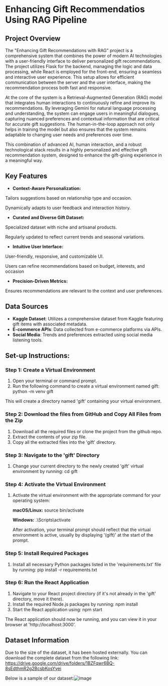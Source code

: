 # Enhancing Gift Recommendatios Using RAG Pipeline

## Project Overview
The "Enhancing Gift Recommendations with RAG" project is a comprehensive system that combines the power of modern AI technologies with a user-friendly interface to deliver personalized gift recommendations. The project utilizes Flask for the backend, managing the logic and data processing, while React is employed for the front-end, ensuring a seamless and interactive user experience. This setup allows for efficient communication between the server and the user interface, making the recommendation process both fast and responsive.

At the core of the system is a Retrieval-Augmented Generation (RAG) model that integrates human interactions to continuously refine and improve its recommendations. By leveraging Gemini for natural language processing and understanding, the system can engage users in meaningful dialogues, capturing nuanced preferences and contextual information that are critical for accurate gift suggestions. The human-in-the-loop approach not only helps in training the model but also ensures that the system remains adaptable to changing user needs and preferences over time.

This combination of advanced AI, human interaction, and a robust technological stack results in a highly personalized and effective gift recommendation system, designed to enhance the gift-giving experience in a meaningful way.

## Key Features
- **Context-Aware Personalization:**

Tailors suggestions based on relationship type and occasion.

Dynamically adapts to user feedback and interaction history.

- **Curated and Diverse Gift Dataset:**

Specialized dataset with niche and artisanal products.

Regularly updated to reflect current trends and seasonal variations.

- **Intuitive User Interface:**

User-friendly, responsive, and customizable UI.

Users can refine recommendations based on budget, interests, and occasion 

- **Precision-Driven Metrics:**

Ensures recommendations are relevant to the context and user preferences.

## Data Sources
- **Kaggle Dataset**: Utilizes a comprehensive dataset from Kaggle featuring gift items with associated metadata.
- **E-commerce APIs**: Data collected from e-commerce platforms via APIs.
- **Social Media**: Trends and preferences extracted using social media listening tools.

## Set-up Instructions:
### Step 1: Create a Virtual Environment
1. Open your terminal or command prompt.
2. Run the following command to create a virtual environment named gift: python -m venv gift

This will create a directory named 'gift' containing your virtual environment.

### Step 2: Download the files from GitHub and Copy All Files from the Zip
1. Download all the required files or clone the project from the github repo.
2. Extract the contents of your zip file.
3. Copy all the extracted files into the 'gift' directory.

### Step 3: Navigate to the 'gift' Directory
1. Change your current directory to the newly created 'gift' virtual environment by running: cd gift

### Step 4: Activate the Virtual Environment
1. Activate the virtual environment with the appropriate command for your operating system:

   **macOS/Linux:** source bin/activate

   **Windows:** .\Scripts\activate

   After activation, your terminal prompt should reflect that the virtual environment is active, usually by displaying '(gift)' at the start of the prompt.

### Step 5: Install Required Packages
1. Install all necessary Python packages listed in the 'requirements.txt' file by running: pip install -r requirements.txt

### Step 6: Run the React Application
1. Navigate to your React project directory (if it's not already in the 'gift' directory, move it there).
2. Install the required Node.js packages by running: npm install
3. Start the React application using: npm start

The React application should now be running, and you can view it in your browser at 'http://localhost:3000'.

## Dataset Information

Due to the size of the dataset, it has been hosted externally. You can download the complete dataset from the following link: https://drive.google.com/drive/folders/1BZFqwr6BQ-8sEdthmR2g2BcsbKosYyei

Below is a sample of our dataset:![image](https://github.com/user-attachments/assets/8182ae96-da35-440c-83af-e21ad2c9cc69)

